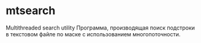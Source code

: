 # mtsearch
Multithreaded search utility
Программа, производящая поиск подстроки в текстовом файле по маске с использованием многопоточности.
